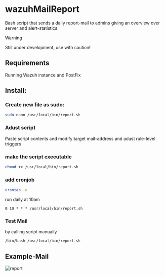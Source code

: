 # wazuhMailReport
Bash script that sends a daily report-mail to admins giving an overview over server and alert-statistics

> [!WARNING]
> Still under development, use with caution!

## Requirements

Running Wazuh instance and PostFix 

## Install:
### Create new file as sudo: 
```bash
sudo nano /usr/local/bin/report.sh
```
### Adust script

Paste script contents and modify target mail-address and adust rule-level triggers

### make the script executable
```bash
chmod +x /usr/local/bin/report.sh
```
### add cronjob
```bash
crontab -e
```
run daily at 10am
```
0 10 * * * /usr/local/bin/report.sh
```
### Test Mail 
by calling script manually
```bash
/bin/bash /usr/local/bin/report.sh
```
## Example-Mail
![report](https://github.com/user-attachments/assets/f04463d7-07a0-422b-8a2a-95c44640075a)
